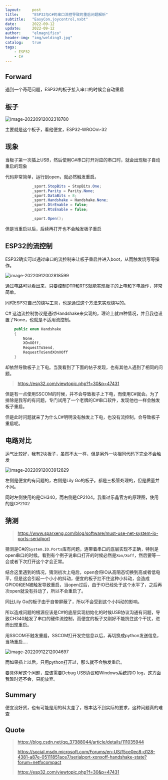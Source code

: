 ```yaml
---
layout:     post
title:      "ESP32与C#的串口流控导致的重启问题解析"
subtitle:   "EasyCon,joycontrol,nxbt"
date:       2022-09-12
update:     2022-09-12
author:     "elmagnifico"
header-img: "img/welding3.jpg"
catalog:    true
tags:
    - ESP32
    - C#
---
```


## Forward

遇到一个奇葩问题，ESP32的板子接入串口的时候会自动重启



## 板子

![image-20220912002318780](http://img.elmagnifico.tech:9514/static/upload/elmagnifico/202209120023808.png)

主要就是这个板子，看他便宜，ESP32-WROOm-32



## 现象

当板子第一次插上USB，然后使用C#串口打开对应的串口时，就会出现板子自动重启的现象

代码非常简单，运行到open，就必然触发重启。

```c#
            _sport.StopBits = StopBits.One;
            _sport.Parity = Parity.None;
            _sport.DataBits = 8;
            _sport.Handshake = Handshake.None;
            _sport.DtrEnable = false;
            _sport.RtsEnable = false;

            _sport.Open();
```

但是当重启以后，后续再打开也不会触发板子重启



## ESP32的流控制

ESP32确实可以通过串口的流控制来让板子重启并进入boot，从而触发烧写等操作。

![image-20220912002818599](http://img.elmagnifico.tech:9514/static/upload/elmagnifico/202209120028051.png)

通过电路可以看出来，只要控制DTR和RTS就能实现板子的上电和下电操作，非常简单。

同时ESP32自己的烧写工具，也是通过这个方法来实现烧写的。



C# 这边流控制协议是通过Handshake来实现的，理论上就四种情况，并且我也设置了None，也就是不适用流控制。

```c#
    public enum Handshake
    {
        None,
        XOnXOff,
        RequestToSend,
        RequestToSendXOnXOff
    }
```

却依然导致板子上下电。当我看到了下面的帖子发现，也有其他人遇到了相同的问题。

> https://esp32.com/viewtopic.php?f=30&p=47431

但是有一点使用SSCOM的时候，并不会导致板子上下电，而使用C#就会。为了排除是我写的有问题，专门试用了一个老牌的C#串口软件，发现他也一样会触发板子重启。

但是此时问题就来了为什么C#明明没有触发上下电，也没有流控制，会导致板子重启呢。



## 电路对比

运气比较好，我有2块板子，虽然不太一样，但是另外一块相同代码下完全不会触发

![image-20220912003912829](http://img.elmagnifico.tech:9514/static/upload/elmagnifico/202209120039875.png)

左侧是便宜的有问题的，右侧是Lily Go的板子。都是三极管处理的，但是质量并不同。

同时左侧使用的是CH340，而右侧是CP2104。我看过乐鑫官方的原理图，使用的是CP2102



## 猜测

> https://www.sparxeng.com/blog/software/must-use-net-system-io-ports-serialport

猜测是C#的`System.IO.Ports`库有问题，连带着串口的底层实现不正确，特别是open串口的时候。看到有个例子说串口打开的时候必然是`Xon/Xoff`，然后要等一会或者下次打开这个才会正常。

结合这里遇到的情况，猜测初次上电后，open会将IO从高阻态切换到高或者低电平，但是这会引起一个小小的抖动，便宜的板子扛不住这种小抖动，会造成GPIO0和EN被触发导致重启，当open过后，由于IO已经处于这个水平了，之后再次open就没有抖动了，所以不会重启了。

同比Lily Go的板子由于自带屏蔽了，所以不会受到这个小抖动的影响。

所以造成问题的根源应该是C#的底层实现初始化的时候USB协议沟通有问题，导致CH340触发了串口的硬件流控制，而便宜的板子又刚好不能抗住这个干扰，进而出现重启。



用SSCOM不触发重启，SSCOM打开发完信息以后，再切换成python发送信息，当场重启....

![image-20220912212004697](http://img.elmagnifico.tech:9514/static/upload/elmagnifico/202209122120737.png)

而如果插上以后，只用python打开过，那么就不会触发重启。



要具体解这个问题，应该需要Debug USB协议和Windows系统的IO log，这方面我暂时还不会，只能放弃。



## Summary

便宜没好货，也有可能是用的料太差了，根本达不到实际的要求，这种问题真的难查



## Quote

> https://blog.csdn.net/qq_37388044/article/details/111035944
>
> https://social.msdn.microsoft.com/Forums/en-US/f5ce0ec8-d128-4381-a87e-05111851ace7/serialport-xonxoff-handshake-state?forum=netfxcompact
>
> https://esp32.com/viewtopic.php?f=30&p=47431
